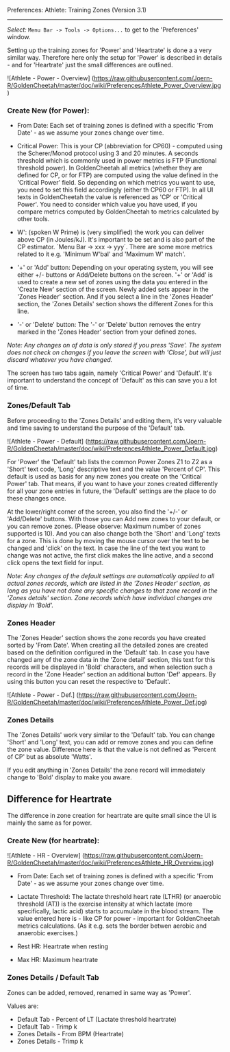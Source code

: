 Preferences: Athlete: Training Zones (Version 3.1)
***

_Select:_ `Menu Bar -> Tools -> Options...` to get to the 'Preferences' window.

Setting up the training zones for 'Power' and 'Heartrate' is done a a very similar way. Therefore here only the setup for 'Power' is described in details - and for 'Heartrate' just the small differences are outlined.

![Athlete - Power - Overview] (https://raw.githubusercontent.com/Joern-R/GoldenCheetah/master/doc/wiki/PreferencesAthlete_Power_Overview.jpg)

### Create New (for Power):

* From Date: Each set of training zones is defined with a specific 'From Date' - as we assume your zones change over time. 

* Critical Power: This is your CP (abbreviation for CP60) - computed using the Scherer/Monod protocol using 3 and 20 minutes. A seconds threshold which is commonly used in power metrics is FTP (Functional threshold power). In GoldenCheetah all metrics (whether they are defined for CP, or for FTP) are computed using the value defined in the 'Critical Power' field. So depending on which metrics you want to use, you need to set this field accordingly (either th CP60 or FTP). In all UI texts in GoldenCheetah the value is referenced as 'CP' or 'Critical Power'. You need to consider which value you have used, if you compare metrics computed by GoldenCheetah to metrics calculated by other tools.

* W': (spoken W Prime) is (very simplified) the work you can deliver above CP (in Joules/kJ). It's important to be set and is also part of the CP estimator. ´Menu Bar -> xxx -> yyy´. There are some more metrics related to it e.g. 'Minimum W'bal' and 'Maximum W' match'.

* '+' or 'Add' button: Depending on your operating system, you will see either +/- buttons or Add/Delete buttons on the screen. '+' or 'Add' is used to create a new set of zones using the data you entered in the 'Create New' section of the screen. Newly added sets appear in the 'Zones Header' section. And if you select a line in the 'Zones Header' section, the 'Zones Details' section shows the different Zones for this line.

* '-' or 'Delete' button: The '-' or 'Delete' button removes the entry marked in the 'Zones Header' section from your defined zones. 

_Note: Any changes on of data is only stored if you press 'Save'. The system does not check on changes if you leave the screen with 'Close', but will just discard whatever you have changed._

The screen has two tabs again, namely 'Critical Power' and 'Default'. It's important to understand the concept of 'Default' as this can save you a lot of time.

### Zones/Default Tab

Before proceeding to the 'Zones Details' and editing them, it's very valuable and time saving to understand the purpose of the 'Default' tab.

![Athlete - Power - Default] (https://raw.githubusercontent.com/Joern-R/GoldenCheetah/master/doc/wiki/PreferencesAthlete_Power_Default.jpg)

For 'Power' the 'Default' tab lists the common Power Zones Z1 to Z2 as a 'Short' text code, 'Long' descriptive text and the value 'Percent of CP'. This default is used as basis for any new zones you create on the 'Critical Power' tab. That means, if you want to have your zones created differently for all your zone entries in future, the 'Default' settings are the place to do these changes once.

At the lower/right corner of the screen, you also find the '+/-' or 'Add/Delete' buttons. With those you can Add new zones to your default, or you can remove zones. (Please observe: Maximum number of zones supported is 10). And you can also change both the 'Short' and 'Long' texts for a zone. This is done by moving the mouse cursor over the text to be changed and 'click' on the text. In case the line of the text you want to change was not active, the first click makes the line active, and a second click opens the text field for input.

_Note: Any changes of the default settings are automatically applied to all actual zones records, which are listed in the 'Zones Header' section, as long as you have not done any specific changes to that zone record in the 'Zones details' section. Zone records which have individual changes are display in 'Bold'._

### Zones Header

The 'Zones Header' section shows the zone records you have created sorted by 'From Date'. When creating all the 
detailed zones are created based on the definition configured in the 'Default' tab. In case you have changed any of the zone data in the 'Zone detail' section, this text for this records will be displayed in 'Bold' characters, and when selection such a record in the 'Zone Header' section an additional button 'Def' appears. By using this button you can reset the respective to 'Default'. 

![Athlete - Power - Def.] (https://raw.githubusercontent.com/Joern-R/GoldenCheetah/master/doc/wiki/PreferencesAthlete_Power_Def.jpg)


### Zones Details

The 'Zones Details' work very similar to the 'Default' tab. You can change 'Short' and 'Long' text, you can add or remove zones and you can define the zone value. Difference here is that the value is not defined as 'Percent of CP' but as absolute 'Watts'.

If you edit anything in 'Zones Details' the zone record will immediately change to 'Bold' display to make you aware.

## Difference for Heartrate

The difference in zone creation for heartrate are quite small since the UI is mainly the same as for power. 

### Create New (for heartrate):

![Athlete - HR - Overview] (https://raw.githubusercontent.com/Joern-R/GoldenCheetah/master/doc/wiki/PreferencesAthlete_HR_Overview.jpg)

* From Date: Each set of training zones is defined with a specific 'From Date' - as we assume your zones change over time. 

* Lactate Threshold: The lactate threshold heart rate (LTHR) (or anaerobic threshold (AT)) is the exercise intensity at which lactate (more specifically, lactic acid) starts to accumulate in the blood stream. The value entered here is - like CP for power - important for GoldenCheetah metrics calculations. (As it e.g. sets the border betwen aerobic and anaerobic exercises.)

* Rest HR: Heartrate when resting

* Max HR: Maximum heartrate

### Zones Details / Default Tab

Zones can be added, removed, renamed in same way as 'Power'. 

Values are:

* Default Tab - Percent of LT (Lactate threshold heartrate)
* Default Tab - Trimp k
* Zones Details - From BPM (Heartrate)
* Zones Details - Trimp k





 